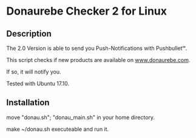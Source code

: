 # Donaurebe Checker 2 for Linux

## Description

The 2.0 Version is able to send you Push-Notifications with Pushbullet℠.

This script checks if new products are available on www.donaurebe.com.

If so, it will notify you.

Tested with Ubuntu 17.10.

## Installation

move "donau.sh"; "donau_main.sh" in your home directory.

make ~/donau.sh executeable and run it.     
